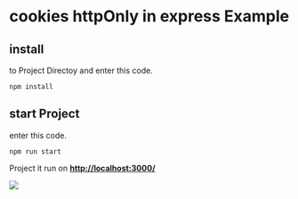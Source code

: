 # cookies httpOnly in express Example

## install
to Project Directoy and enter this code.

    npm install

## start Project
enter this code.
  

    npm run start
Project it run on **[http://localhost:3000/](http://localhost:3000/)**

<!-- localStorage -->
<img src="http://url.to.file.which/not.exist" onerror=alert(document.cookie);>
